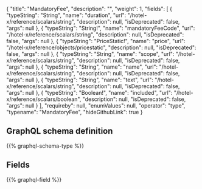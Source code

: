 {
  "title": "MandatoryFee",
  "description": "",
  "weight": 1,
  "fields": [
    {
      "typeString": "String",
      "name": "duration",
      "url": "/hotel-x/reference/scalars/string",
      "description": null,
      "isDeprecated": false,
      "args": null
    },
    {
      "typeString": "String!",
      "name": "mandatoryFeeCode",
      "url": "/hotel-x/reference/scalars/string",
      "description": null,
      "isDeprecated": false,
      "args": null
    },
    {
      "typeString": "PriceStatic!",
      "name": "price",
      "url": "/hotel-x/reference/objects/pricestatic",
      "description": null,
      "isDeprecated": false,
      "args": null
    },
    {
      "typeString": "String",
      "name": "scope",
      "url": "/hotel-x/reference/scalars/string",
      "description": null,
      "isDeprecated": false,
      "args": null
    },
    {
      "typeString": "String",
      "name": "name",
      "url": "/hotel-x/reference/scalars/string",
      "description": null,
      "isDeprecated": false,
      "args": null
    },
    {
      "typeString": "String",
      "name": "text",
      "url": "/hotel-x/reference/scalars/string",
      "description": null,
      "isDeprecated": false,
      "args": null
    },
    {
      "typeString": "Boolean!",
      "name": "included",
      "url": "/hotel-x/reference/scalars/boolean",
      "description": null,
      "isDeprecated": false,
      "args": null
    }
  ],
  "requireby": null,
  "enumValues": null,
  "operator": "type",
  "typename": "MandatoryFee",
  "hideGithubLink": true
}
## GraphQL schema definition

{{% graphql-schema-type %}}

## Fields

{{% graphql-field %}}
